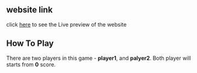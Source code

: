 ## website link
click [here](https://sumanislam.github.io/pig-game/) to see the Live preview of the website

## How To Play
There are two players in this game - **player1**, and **palyer2**. Both player will starts from **0** score.

